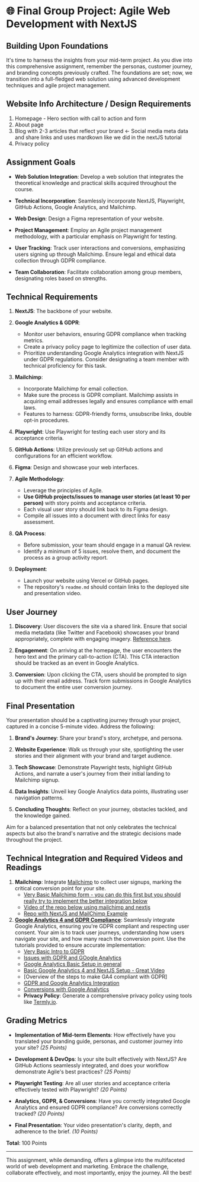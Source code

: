 # 🌐 **Final Group Project: Agile Web Development with NextJS**

## **Building Upon Foundations**

It's time to harness the insights from your mid-term project. As you dive into this comprehensive assignment, remember the personas, customer journey, and branding concepts previously crafted. The foundations are set; now, we transition into a full-fledged web solution using advanced development techniques and agile project management. 

## Website Info Architecture / Design Requirements

1.  Homepage - Hero section with call to action and form
2.  About page
3.  Blog with 2-3 articles that reflect your brand <- Social media meta data and share links and uses mardkown like we did in the nextJS tutorial
4.  Privacy policy 

## **Assignment Goals**

- **Web Solution Integration**: Develop a web solution that integrates the theoretical knowledge and practical skills acquired throughout the course.
  
- **Technical Incorporation**: Seamlessly incorporate NextJS, Playwright, GitHub Actions, Google Analytics, and Mailchimp.

- **Web Design**: Design a Figma representation of your website.

- **Project Management**: Employ an Agile project management methodology, with a particular emphasis on Playwright for testing.

- **User Tracking**: Track user interactions and conversions, emphasizing users signing up through Mailchimp. Ensure legal and ethical data collection through GDPR compliance.

- **Team Collaboration**: Facilitate collaboration among group members, designating roles based on strengths.

## **Technical Requirements**

1. **NextJS**: The backbone of your website.
  
2. **Google Analytics & GDPR**: 
   - Monitor user behaviors, ensuring GDPR compliance when tracking metrics.
   - Create a privacy policy page to legitimize the collection of user data.
   - Prioritize understanding Google Analytics integration with NextJS under GDPR regulations. Consider designating a team member with technical proficiency for this task.

3. **Mailchimp**: 
   - Incorporate Mailchimp for email collection. 
   - Make sure the process is GDPR compliant. Mailchimp assists in acquiring email addresses legally and ensures compliance with email laws.
   - Features to harness: GDPR-friendly forms, unsubscribe links, double opt-in procedures.

4. **Playwright**: Use Playwright for testing each user story and its acceptance criteria.

5. **GitHub Actions**: Utilize previously set up GitHub actions and configurations for an efficient workflow.

6. **Figma**: Design and showcase your web interfaces.

7. **Agile Methodology**: 
   - Leverage the principles of Agile.
   - **Use GitHub projects/issues to manage user stories (at least 10 per person)** with story points and acceptance criteria.
   - Each visual user story should link back to its Figma design.
   - Compile all issues into a document with direct links for easy assessment.

8. **QA Process**: 
   - Before submission, your team should engage in a manual QA review.
   - Identify a minimum of 5 issues, resolve them, and document the process as a group activity report.

9. **Deployment**: 
   - Launch your website using Vercel or GitHub pages.
   - The repository's `readme.md` should contain links to the deployed site and presentation video.

## **User Journey**

1. **Discovery**: User discovers the site via a shared link. Ensure that social media metadata (like Twitter and Facebook) showcases your brand appropriately, complete with engaging imagery. [Reference here](https://www.youtube.com/watch?v=AIbSlwz2u5I).
  
2. **Engagement**: On arriving at the homepage, the user encounters the hero text and the primary call-to-action (CTA). This CTA interaction should be tracked as an event in Google Analytics.
  
3. **Conversion**: Upon clicking the CTA, users should be prompted to sign up with their email address. Track form submissions in Google Analytics to document the entire user conversion journey.

## **Final Presentation**

Your presentation should be a captivating journey through your project, captured in a concise 5-minute video. Address the following:

1. **Brand's Journey**: Share your brand's story, archetype, and persona.
  
2. **Website Experience**: Walk us through your site, spotlighting the user stories and their alignment with your brand and target audience.
  
3. **Tech Showcase**: Demonstrate Playwright tests, highlight GitHub Actions, and narrate a user's journey from their initial landing to Mailchimp signup.
  
4. **Data Insights**: Unveil key Google Analytics data points, illustrating user navigation patterns.
  
5. **Concluding Thoughts**: Reflect on your journey, obstacles tackled, and the knowledge gained.

Aim for a balanced presentation that not only celebrates the technical aspects but also the brand's narrative and the strategic decisions made throughout the project.


## **Technical Integration and Required Videos and Readings**

1. **Mailchimp**: Integrate [Mailchimp](https://mailchimp.com) to collect user signups, marking the critical conversion point for your site.
    - [Very Basic Mailchimp form - you can do this first but you should really try to implement the better integration below ](https://www.youtube.com/watch?v=3fF57uIWYIg)
    - [Video of the repo below using mailchimp and nextjs](https://www.youtube.com/watch?v=wcG6xNe10Y4)
    - [Repo with NextJS and MailChimp Example](https://github.com/ebraj/Newsletter)
2. **[Google Analytics 4 and GDPR Compliance](https://developers.google.com/analytics/devguides/collection/ga4)**: Seamlessly integrate Google Analytics, ensuring you're GDPR compliant and respecting user consent. Your aim is to track user journeys, understanding how users navigate your site, and how many reach the conversion point. Use the tutorials provided to ensure accurate implementation:
   - [Very Basic Intro to GDPR](https://www.youtube.com/watch?v=NcHSD3fWJiQ)
   - [Issues with GDPR and GOogle Analytics](https://www.youtube.com/watch?v=xBMPtaaweTs)
   - [Google Analytics Basic Setup in general](https://www.youtube.com/watch?v=xvt9x2lm5vw)
   - [Basic Google Analytics 4 and NextJS Setup - Great Video](https://www.youtube.com/watch?v=2woWjkED-vg)
   - [Overview of the steps to make GA4 compliant with GDPR]
   - [GDPR and Google Analytics Integration](https://dev.to/ramonak/react-enable-google-analytics-after-a-user-grants-consent-5bg3)
   - [Conversions with Google Analytics](https://support.google.com/analytics/answer/12966437?hl=en)
   - **Privacy Policy**: Generate a comprehensive privacy policy using tools like [Termly.io](https://termly.io/).

## **Grading Metrics**

- **Implementation of Mid-term Elements**: How effectively have you translated your branding guide, personas, and customer journey into your site? *(25 Points)*
  
- **Development & DevOps**: Is your site built effectively with NextJS? Are GitHub Actions seamlessly integrated, and does your workflow demonstrate Agile's best practices? *(25 Points)*

- **Playwright Testing**: Are all user stories and acceptance criteria effectively tested with Playwright? *(20 Points)*

- **Analytics, GDPR, & Conversions**: Have you correctly integrated Google Analytics and ensured GDPR compliance? Are conversions correctly tracked? *(20 Points)*

- **Final Presentation**: Your video presentation's clarity, depth, and adherence to the brief. *(10 Points)*

**Total**: 100 Points

---

This assignment, while demanding, offers a glimpse into the multifaceted world of web development and marketing. Embrace the challenge, collaborate effectively, and most importantly, enjoy the journey. All the best!
